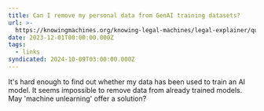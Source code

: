```yaml
---
title: Can I remove my personal data from GenAI training datasets?
url: >-
  https://knowingmachines.org/knowing-legal-machines/legal-explainer/questions/can-i-remove-my-personal-data-from-genai-training-datasets
date: 2023-12-01T00:00:00.000Z
tags:
  - links
syndicated: 2024-10-09T03:00:00.000Z
---
```


It's hard enough to find out whether my data has been used to train an AI model. It seems impossible to remove data from already trained models. May 'machine unlearning' offer a solution?
